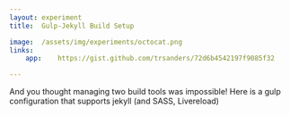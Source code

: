 ```yaml
---
layout: experiment
title:  Gulp-Jekyll Build Setup

image:  /assets/img/experiments/octocat.png
links:
    app:    https://gist.github.com/trsanders/72d6b4542197f9085f32

---
```


And you thought managing two build tools was impossible! Here is a gulp configuration that supports jekyll (and SASS, Livereload)